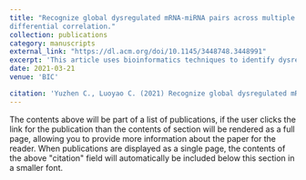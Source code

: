 ```yaml
---
title: "Recognize global dysregulated mRNA-miRNA pairs across multiple cancer types using 
differential correlation."
collection: publications
category: manuscripts
external_link: "https://dl.acm.org/doi/10.1145/3448748.3448991"
excerpt: 'This article uses bioinformatics techniques to identify dysregulated mRNA-miRNA pairs in various cancers.'
date: 2021-03-21
venue: 'BIC'

citation: 'Yuzhen C., Luoyao C. (2021) Recognize global dysregulated mRNA-miRNA pairs across multiple cancer types using differential correlation. BIC 2021 (DOI: 10.1145/3448748.3448991)'
---
```

The contents above will be part of a list of publications, if the user clicks the link for the publication than the contents of section will be rendered as a full page, allowing you to provide more information about the paper for the reader. When publications are displayed as a single page, the contents of the above "citation" field will automatically be included below this section in a smaller font.
